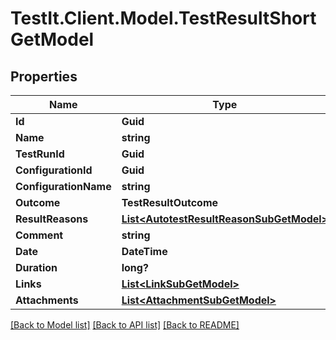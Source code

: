 # TestIt.Client.Model.TestResultShortGetModel

## Properties

Name | Type | Description | Notes
------------ | ------------- | ------------- | -------------
**Id** | **Guid** |  | [optional] 
**Name** | **string** |  | [optional] 
**TestRunId** | **Guid** |  | [optional] 
**ConfigurationId** | **Guid** |  | [optional] 
**ConfigurationName** | **string** |  | [optional] 
**Outcome** | **TestResultOutcome** |  | [optional] 
**ResultReasons** | [**List&lt;AutotestResultReasonSubGetModel&gt;**](AutotestResultReasonSubGetModel.md) |  | [optional] 
**Comment** | **string** |  | [optional] 
**Date** | **DateTime** |  | [optional] 
**Duration** | **long?** |  | [optional] 
**Links** | [**List&lt;LinkSubGetModel&gt;**](LinkSubGetModel.md) |  | [optional] 
**Attachments** | [**List&lt;AttachmentSubGetModel&gt;**](AttachmentSubGetModel.md) |  | [optional] 

[[Back to Model list]](../README.md#documentation-for-models) [[Back to API list]](../README.md#documentation-for-api-endpoints) [[Back to README]](../README.md)

